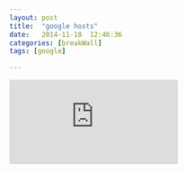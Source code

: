```yaml
---
layout: post
title:  "google hosts"
date:   2014-11-18	12:46:36
categories: [breakWall]
tags: [google]

---
```


![image](http://www.360kb.com/kb/2_122.html)

